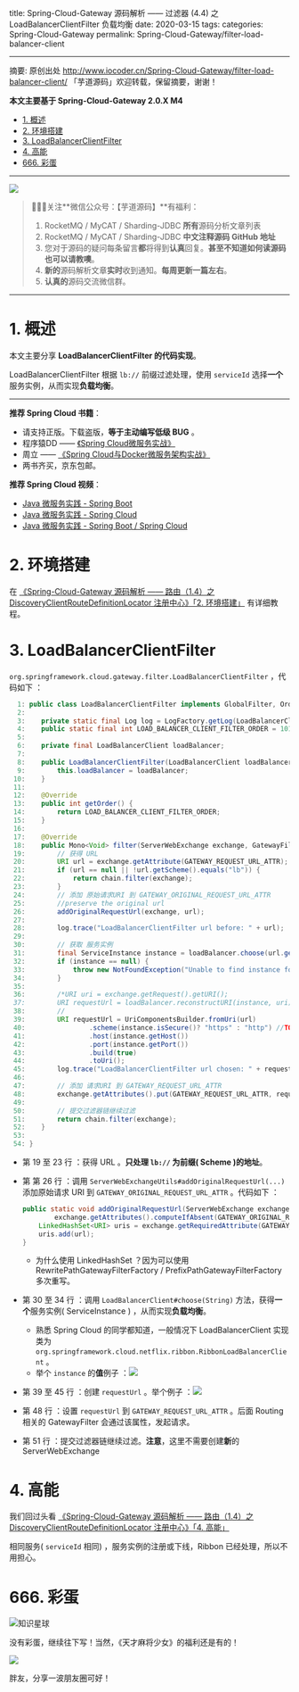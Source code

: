 title: Spring-Cloud-Gateway 源码解析 —— 过滤器 (4.4) 之 LoadBalancerClientFilter 负载均衡
date: 2020-03-15
tags:
categories: Spring-Cloud-Gateway
permalink: Spring-Cloud-Gateway/filter-load-balancer-client

-------

摘要: 原创出处 http://www.iocoder.cn/Spring-Cloud-Gateway/filter-load-balancer-client/ 「芋道源码」欢迎转载，保留摘要，谢谢！

**本文主要基于 Spring-Cloud-Gateway 2.0.X M4**  

- [1. 概述](http://www.iocoder.cn/Spring-Cloud-Gateway/filter-load-balancer-client/)
- [2. 环境搭建](http://www.iocoder.cn/Spring-Cloud-Gateway/filter-load-balancer-client/)
- [3. LoadBalancerClientFilter](http://www.iocoder.cn/Spring-Cloud-Gateway/filter-load-balancer-client/)
- [4. 高能](http://www.iocoder.cn/Spring-Cloud-Gateway/filter-load-balancer-client/)
- [666. 彩蛋](http://www.iocoder.cn/Spring-Cloud-Gateway/filter-load-balancer-client/)

-------

![](http://www.iocoder.cn/images/common/wechat_mp_2017_07_31.jpg)

> 🙂🙂🙂关注**微信公众号：【芋道源码】**有福利：  
> 1. RocketMQ / MyCAT / Sharding-JDBC **所有**源码分析文章列表  
> 2. RocketMQ / MyCAT / Sharding-JDBC **中文注释源码 GitHub 地址**  
> 3. 您对于源码的疑问每条留言**都**将得到**认真**回复。**甚至不知道如何读源码也可以请教噢**。  
> 4. **新的**源码解析文章**实时**收到通知。**每周更新一篇左右**。  
> 5. **认真的**源码交流微信群。

-------

# 1. 概述

本文主要分享 **LoadBalancerClientFilter 的代码实现**。

LoadBalancerClientFilter 根据 `lb://` 前缀过滤处理，使用 `serviceId` 选择**一个**服务实例，从而实现**负载均衡**。

-------

**推荐 Spring Cloud 书籍**：

* 请支持正版。下载盗版，**等于主动编写低级 BUG** 。
* 程序猿DD —— [《Spring Cloud微服务实战》](https://union-click.jd.com/jdc?d=505Twi)
* 周立 —— [《Spring Cloud与Docker微服务架构实战》](https://union-click.jd.com/jdc?d=k3sAaK)
* 两书齐买，京东包邮。

**推荐 Spring Cloud 视频**：

* [Java 微服务实践 - Spring Boot](https://segmentfault.com/ls/1650000011063780?r=bPN0Ir)
* [Java 微服务实践 - Spring Cloud](https://segmentfault.com/ls/1650000011386794?r=bPN0Ir)
* [Java 微服务实践 - Spring Boot / Spring Cloud](https://segmentfault.com/ls/1650000011387052?r=bPN0Ir)

# 2. 环境搭建

在 [《Spring-Cloud-Gateway 源码解析 —— 路由（1.4）之 DiscoveryClientRouteDefinitionLocator 注册中心》「2. 环境搭建」](http://www.iocoder.cn/Spring-Cloud-Gateway/route-definition-locator-discover-client/?self) 有详细教程。

# 3. LoadBalancerClientFilter

`org.springframework.cloud.gateway.filter.LoadBalancerClientFilter` ，代码如下 ：

```Java
  1: public class LoadBalancerClientFilter implements GlobalFilter, Ordered {
  2: 
  3: 	private static final Log log = LogFactory.getLog(LoadBalancerClientFilter.class);
  4: 	public static final int LOAD_BALANCER_CLIENT_FILTER_ORDER = 10100;
  5: 
  6: 	private final LoadBalancerClient loadBalancer;
  7: 
  8: 	public LoadBalancerClientFilter(LoadBalancerClient loadBalancer) {
  9: 		this.loadBalancer = loadBalancer;
 10: 	}
 11: 
 12: 	@Override
 13: 	public int getOrder() {
 14: 		return LOAD_BALANCER_CLIENT_FILTER_ORDER;
 15: 	}
 16: 
 17: 	@Override
 18: 	public Mono<Void> filter(ServerWebExchange exchange, GatewayFilterChain chain) {
 19: 		// 获得 URL
 20: 		URI url = exchange.getAttribute(GATEWAY_REQUEST_URL_ATTR);
 21: 		if (url == null || !url.getScheme().equals("lb")) {
 22: 			return chain.filter(exchange);
 23: 		}
 24: 		// 添加 原始请求URI 到 GATEWAY_ORIGINAL_REQUEST_URL_ATTR
 25: 		//preserve the original url
 26: 		addOriginalRequestUrl(exchange, url);
 27: 
 28: 		log.trace("LoadBalancerClientFilter url before: " + url);
 29: 
 30: 		// 获取 服务实例
 31: 		final ServiceInstance instance = loadBalancer.choose(url.getHost());
 32: 		if (instance == null) {
 33: 			throw new NotFoundException("Unable to find instance for " + url.getHost());
 34: 		}
 35: 
 36: 		/*URI uri = exchange.getRequest().getURI();
 37: 		URI requestUrl = loadBalancer.reconstructURI(instance, uri);*/
 38: 		//
 39: 		URI requestUrl = UriComponentsBuilder.fromUri(url)
 40: 				.scheme(instance.isSecure()? "https" : "http") //TODO: support websockets
 41: 				.host(instance.getHost())
 42: 				.port(instance.getPort())
 43: 				.build(true)
 44: 				.toUri();
 45: 		log.trace("LoadBalancerClientFilter url chosen: " + requestUrl);
 46: 
 47: 		// 添加 请求URI 到 GATEWAY_REQUEST_URL_ATTR
 48: 		exchange.getAttributes().put(GATEWAY_REQUEST_URL_ATTR, requestUrl);
 49: 
 50: 		// 提交过滤器链继续过滤
 51: 		return chain.filter(exchange);
 52: 	}
 53: 
 54: }
```

* 第 19 至 23 行 ：获得 URL 。**只处理 `lb://` 为前缀( Scheme )的地址**。
* 第 第 26 行 ：调用 `ServerWebExchangeUtils#addOriginalRequestUrl(...)` 添加原始请求 URI 到 `GATEWAY_ORIGINAL_REQUEST_URL_ATTR` 。代码如下 ：

    ```Java
    public static void addOriginalRequestUrl(ServerWebExchange exchange, URI url) {
    		exchange.getAttributes().computeIfAbsent(GATEWAY_ORIGINAL_REQUEST_URL_ATTR, s -> new LinkedHashSet<>()); // 数组，考虑多次重写
        LinkedHashSet<URI> uris = exchange.getRequiredAttribute(GATEWAY_ORIGINAL_REQUEST_URL_ATTR);
        uris.add(url);
    }
    ```
    * 为什么使用 LinkedHashSet ？因为可以使用 RewritePathGatewayFilterFactory / PrefixPathGatewayFilterFactory 多次重写。

* 第 30 至 34 行 ：调用 `LoadBalancerClient#choose(String)` 方法，获得**一个**服务实例( ServiceInstance ) ，从而实现**负载均衡**。
    * 熟悉 Spring Cloud 的同学都知道，一般情况下 LoadBalancerClient 实现类为 `org.springframework.cloud.netflix.ribbon.RibbonLoadBalancerClient` 。
    * 举个 `instance` 的**值**例子 ：![](http://www.iocoder.cn/images/Spring-Cloud-Gateway/2020_03_15/01.png)
* 第 39 至 45 行 ：创建 `requestUrl` 。举个例子 ：![](http://www.iocoder.cn/images/Spring-Cloud-Gateway/2020_03_15/02.png)
* 第 48 行 ：设置 `requestUrl` 到 `GATEWAY_REQUEST_URL_ATTR` 。后面 Routing 相关的 GatewayFilter 会通过该属性，发起请求。
* 第 51 行 ：提交过滤器链继续过滤。**注意**，这里不需要创建**新**的 ServerWebExchange 

# 4. 高能

我们回过头看 [《Spring-Cloud-Gateway 源码解析 —— 路由（1.4）之 DiscoveryClientRouteDefinitionLocator 注册中心》「4. 高能」](http://www.iocoder.cn/Spring-Cloud-Gateway/route-definition-locator-discover-client/?self)

相同服务( `serviceId` 相同) ，服务实例的注册或下线，Ribbon 已经处理，所以不用担心。

# 666. 彩蛋

![知识星球](http://www.iocoder.cn/images/Architecture/2017_12_29/01.png)

没有彩蛋，继续往下写！当然，《天才麻将少女》的福利还是有的！

![](http://www.iocoder.cn/images/Spring-Cloud-Gateway/2020_03_15/03.png)

胖友，分享一波朋友圈可好！


